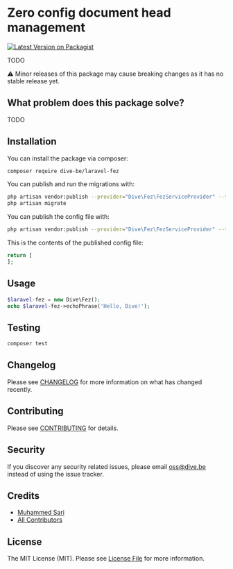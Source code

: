 # Zero config document head management

[![Latest Version on Packagist](https://img.shields.io/packagist/v/dive-be/laravel-fez.svg?style=flat-square)](https://packagist.org/packages/dive-be/laravel-fez)

TODO

⚠️ Minor releases of this package may cause breaking changes as it has no stable release yet.

## What problem does this package solve?

TODO

## Installation

You can install the package via composer:

```bash
composer require dive-be/laravel-fez
```

You can publish and run the migrations with:

```bash
php artisan vendor:publish --provider="Dive\Fez\FezServiceProvider" --tag="migrations"
php artisan migrate
```

You can publish the config file with:
```bash
php artisan vendor:publish --provider="Dive\Fez\FezServiceProvider" --tag="config"
```

This is the contents of the published config file:

```php
return [
];
```

## Usage

```php
$laravel-fez = new Dive\Fez();
echo $laravel-fez->echoPhrase('Hello, Dive!');
```

## Testing

```bash
composer test
```

## Changelog

Please see [CHANGELOG](CHANGELOG.md) for more information on what has changed recently.

## Contributing

Please see [CONTRIBUTING](CONTRIBUTING.md) for details.

## Security

If you discover any security related issues, please email oss@dive.be instead of using the issue tracker.

## Credits

- [Muhammed Sari](https://github.com/mabdullahsari)
- [All Contributors](../../contributors)

## License

The MIT License (MIT). Please see [License File](LICENSE.md) for more information.
